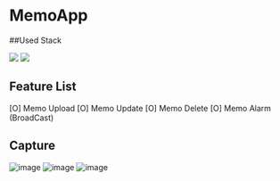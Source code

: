 # MemoApp

##Used Stack

<img src="https://img.shields.io/badge/Kotlin-7F52FF?style=for-the-badge&logo=Kotlin&logoColor=white">
<img src="https://img.shields.io/badge/SQLite-003B57?style=for-the-badge&logo=SQLite&logoColor=white">


## Feature List
[O] Memo Upload
[O] Memo Update
[O] Memo Delete
[O] Memo Alarm (BroadCast)

## Capture

![image](https://user-images.githubusercontent.com/108061510/226068562-5ac3a7a6-8404-4d67-812a-454caff33e15.png)
![image](https://user-images.githubusercontent.com/108061510/226068605-30c76157-b4ec-4076-ab7c-505f0d03661e.png)
![image](https://user-images.githubusercontent.com/108061510/226068751-09df2ecf-5a68-4f31-93a7-f3ebca549ba1.png)
